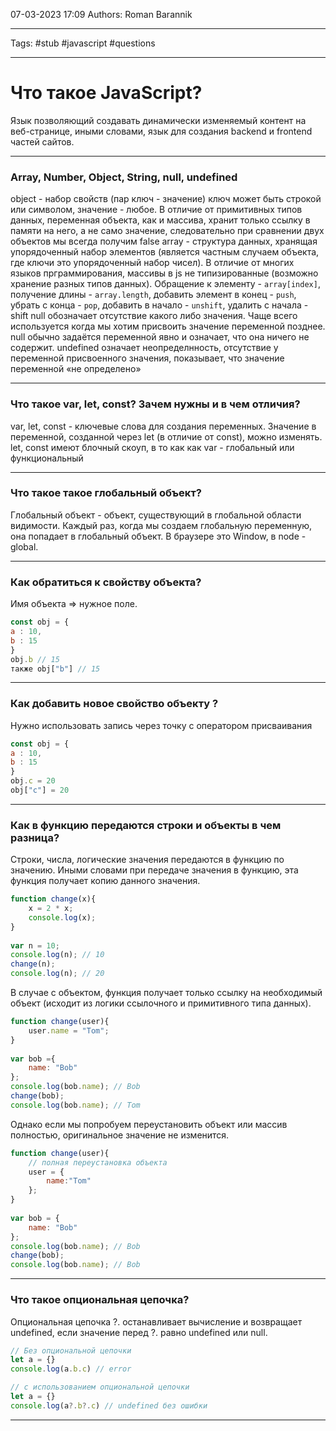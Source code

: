 07-03-2023
17:09
Authors: Roman Barannik 
***
Tags: #stub #javascript #questions
***
# Что такое JavaScript?

Язык позволяющий создавать динамически изменяемый контент на веб-странице, иными словами, язык для создания backend и frontend частей сайтов.

-----

### Array, Number, Object, String, null, undefined

object - набор свойств (пар ключ - значение) ключ может быть строкой или символом, значение - любое. В отличие от примитивных типов данных, переменная объекта, как и массива, хранит только ссылку в памяти на него, а не само значение, следовательно при сравнении двух объектов мы всегда получим false array - структура данных, хранящая упорядоченный набор элементов (является частным случаем объекта, где ключи это упорядоченный набор чисел). В отличие от многих языков прграммирования, массивы в js не типизированные (возможно хранение разных типов данных). Обращение к элементу - `array[index]`, получение длины - `array.length`, добавить элемент в конец - `push`, убрать с конца - `pop`, добавить в начало - `unshift`, удалить с начала - shift null обозначает отсутствие какого либо значения. Чаще всего используется когда мы хотим присвоить значение переменной позднее. null обычно задаётся переменной явно и означает, что она ничего не содержит. undefined означает неопределнность, отсутствие у переменной присвоенного значения, показывает, что значение переменной «не определено»

---

### Что такое var, let, const? Зачем нужны и в чем отличия?

var, let, const - ключевые слова для создания переменных. Значение в переменной, созданной через let (в отличие от const), можно изменять. let, const имеют блочный скоуп, в то как как var - глобальный или функциональный

---

### Что такое такое глобальный объект?

Глобальный объект - объект, существующий в глобальной области видимости. Каждый раз, когда мы создаем глобальную переменную,  
она попадает в глобальный объект. В браузере это Window, в node - global.

---

### Как обратиться к свойству объекта?

Имя объекта => нужное поле. 

```js 
const obj = {  
a : 10,  
b : 15  
}  
obj.b // 15  
также obj["b"] // 15
```

---

### Как добавить новое свойство объекту ?

Нужно использовать запись через точку с оператором присваивания  

```js
const obj = {  
a : 10,  
b : 15  
}  
obj.c = 20  
obj["c"] = 20
```

---

### Как в функцию передаются строки и объекты в чем разница?

Строки, числа, логические значения передаются в функцию по значению. Иными словами при передаче значения в функцию, эта функция получает копию данного значения.

```js
function change(x){
    x = 2 * x;
    console.log(x);
}
 
var n = 10;
console.log(n); // 10
change(n);
console.log(n); // 20
```

В случае с объектом, функция получает только ссылку на необходимый объект (исходит из логики ссылочного и примитивного типа данных).

```js
function change(user){
    user.name = "Tom";
}
 
var bob ={ 
    name: "Bob"
};
console.log(bob.name); // Bob
change(bob);
console.log(bob.name); // Tom
```

Однако если мы попробуем переустановить объект или массив полностью, оригинальное значение не изменится.

```js
function change(user){
    // полная переустановка объекта
    user = {
        name:"Tom"
    };
}
 
var bob = { 
    name: "Bob"
};
console.log(bob.name); // Bob
change(bob);
console.log(bob.name); // Bob 
```

---

### Что такое опциональная цепочка?

Опциональная цепочка ?. останавливает вычисление и возвращает undefined, если значение перед ?. равно undefined или null.

```js
// Без опциональной цепочки
let a = {} 
console.log(a.b.c) // error
```

```js
// с использованием опциональной цепочки
let a = {}
console.log(a?.b?.c) // undefined без ошибки
```

---

